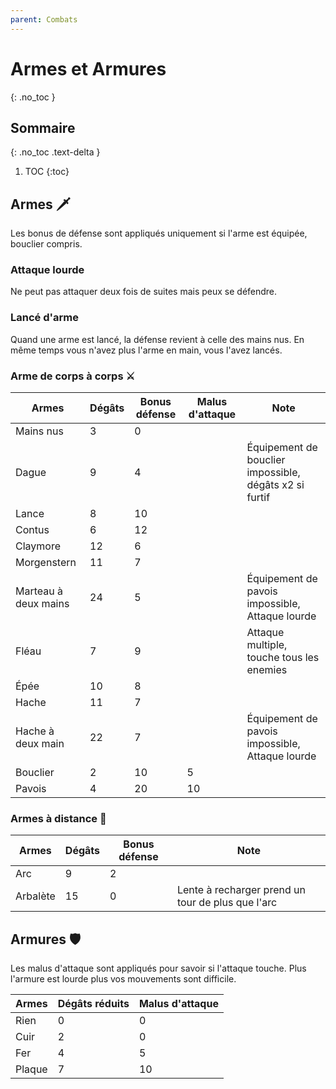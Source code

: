 ```yaml
---
parent: Combats
---
```


# Armes et Armures

{: .no_toc }

<!-- prettier-ignore-start -->
## Sommaire
{: .no_toc .text-delta }

1. TOC
{:toc}

<!-- prettier-ignore-end -->

## Armes 🗡️

Les bonus de défense sont appliqués uniquement si l'arme est équipée, bouclier compris.

### Attaque lourde

Ne peut pas attaquer deux fois de suites mais peux se défendre.

### Lancé d'arme

Quand une arme est lancé, la défense revient à celle des mains nus. En même temps vous n'avez plus l'arme en main, vous l'avez lancés.

### Arme de corps à corps ⚔️

| Armes                | Dégâts | Bonus défense | Malus d'attaque | Note                                                   |
| -------------------- | ------ | ------------- | --------------- | ------------------------------------------------------ |
| Mains nus            | 3      | 0             |                 |                                                        |
| Dague                | 9      | 4             |                 | Équipement de bouclier impossible, dégâts x2 si furtif |
| Lance                | 8      | 10            |                 |                                                        |
| Contus               | 6      | 12            |                 |                                                        |
| Claymore             | 12     | 6             |                 |                                                        |
| Morgenstern          | 11     | 7             |                 |                                                        |
| Marteau à deux mains | 24     | 5             |                 | Équipement de pavois impossible, Attaque lourde        |
| Fléau                | 7      | 9             |                 | Attaque multiple, touche tous les enemies              |
| Épée                 | 10     | 8             |                 |                                                        |
| Hache                | 11     | 7             |                 |                                                        |
| Hache à deux main    | 22     | 7             |                 | Équipement de pavois impossible, Attaque lourde        |
| Bouclier             | 2      | 10            | 5               |                                                        |
| Pavois               | 4      | 20            | 10              |                                                        |

### Armes à distance 🏹

| Armes    | Dégâts | Bonus défense | Note                                              |
| -------- | ------ | ------------- | ------------------------------------------------- |
| Arc      | 9      | 2             |                                                   |
| Arbalète | 15     | 0             | Lente à recharger prend un tour de plus que l'arc |

## Armures 🛡️

Les malus d'attaque sont appliqués pour savoir si l'attaque touche. Plus l'armure est lourde plus vos mouvements sont difficile.

| Armes  | Dégâts réduits | Malus d'attaque |
| ------ | -------------- | --------------- |
| Rien   | 0              | 0               |
| Cuir   | 2              | 0               |
| Fer    | 4              | 5               |
| Plaque | 7              | 10              |

